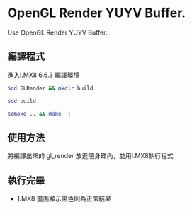 # OpenGL Render YUYV Buffer.

Use OpenGL Render YUYV Buffer.

##  編譯程式
進入I.MX8 6.6.3 編譯環境
```bash session
$cd GLRender && mkdir build
```
```bash session
$cd build
```
```bash session
$cmake .. && make -j 
```
##  使用方法
將編譯出來的 gl_render 放進隨身碟內，並用I.MX8執行程式

##  執行完畢
* I.MX8 畫面顯示黑色則為正常結果